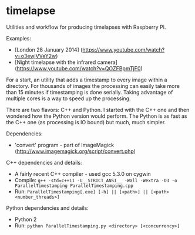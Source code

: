 # timelapse
Utilities and workflow for producing timelapses with Raspberry Pi.

Examples:
* [London 28 January 2014] (https://www.youtube.com/watch?v=o3ewjVVeY2w)
* [Night timelapse with the infrared camera] (https://www.youtube.com/watch?v=QOZFBpmTjF0)

For a start, an utility that adds a timestamp to every image within a directory. For thousands of images the processing can easily take more than 15 minutes if timestamping is done serially. Taking advantage of multiple cores is a way to speed up the processing.

There are two flavors: C++ and Python. I started with the C++ one and then wondered how the Python version would perform.
The Python is as fast as the C++ one (as processing is IO bound) but much, much simpler.

Dependencies:
* 'convert' program - part of ImageMagick (http://www.imagemagick.org/script/convert.php)

C++ dependencies and details:
* A fairly recent C++ compiler - used gcc 5.3.0 on cygwin
* Compile: ``` g++ -std=c++11 -U__STRICT_ANSI__ -Wall -Wextra -O3 -o ParallelTimestamping ParallelTimestamping.cpp ```
* Run: ```ParallelTimestamping[.exe] [-h] || [<path>] || [<path> <number_threads>]```

Python dependencies and details:
* Python 2
* Run: ```python ParallelTimestamping.py <directory> [<concurrency>]```
